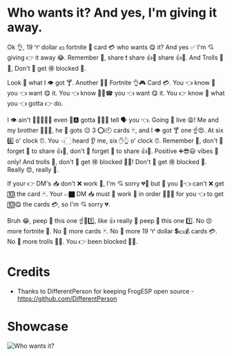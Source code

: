 # Who wants it? And yes, I'm giving it away.
Ok 👌, 19 ♈ dollar 💵 fortnite 💩 card 💳 who wants 😋 it? And yes ✅ I'm 💘 giving 👉 it away 😂. Remember 💭, share ❗ share 👍🍖 share 👍🍖. And Trolls 👹👿, Don't 🚫 get 🉐 blocked 🚫.

Look 👀 what I 👁 got 🍸. Another 🔄🌙 Fortnite 👌🎮 Card 💳. You 👈 know 💭 you 👈 want 😋 it. You 👈 know 🤔🌊☎ you 👈 want 😋 it. You 👉 know 🤔 what you 👈 gotta 👉 do.

I 👁 ain't 🙅‍♂️🚫🙅‍♀️ even 🌃🅰 gotta 🔫✌🏼 tell 🗣 you 👈. Going 🏃 live 😩! Me and my brother 👨‍👦👬, he 👨 gots 😔 3 ⭕ℹ🕘 cards 🃏, and I 👁 got 🍸 one ☝😍. At six 6️⃣ o' clock ⏰. You 👈🏻 heard 👂 me, six ✋👆 o' clock ⏰. Remember 💭, don't 🚫 forget 😤 to share 👍🍖, don't 🚫 forget 🤔 to share 👍🍖. Positive ➕😎😃 vibes 🤪 only! And trolls 👹, don't 🚫 get 🉐 blocked 🛑🚫! Don't 🚫 get 🉐 blocked 🚫. Really 😍, really 💯.

If your 👉 DM's 📥 don't ❌ work 💼, I'm 💘 sorry 💔👨 but 🍑 you 🙇👈 can't ❌ get 🔟 the card 🃏. Your 👉🏿 DM 📥 must 👫 work 🏢 in order 📑🇮🇹 for you 👈 to get 🔟😋 the cards 💳, so I'm 💘 sorry 💔.

Bruh 😂, peep 👨 this one ☝💯1️⃣, like 👍 really 💯 peep 👨 this one 1️⃣. No 😣 more fortnite 💩. No 🚫 more cards 🃏. No 🙅 more 19 ♈ dollar 💲💵💰 cards 💳. No 🙅 more trolls 👹👿. You 👉 been blocked 🛑🚫.


# Credits
- Thanks to DifferentPerson for keeping FrogESP open source - https://github.com/DifferentPerson
 
 # Showcase
 ![Who wants it?](https://cdn.discordapp.com/attachments/598991724966182958/825427208385462292/unknown.png)
